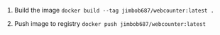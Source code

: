 1. Build the image `docker build --tag jimbob687/webcounter:latest .`

3. Push image to registry `docker push jimbob687/webcounter:latest`
